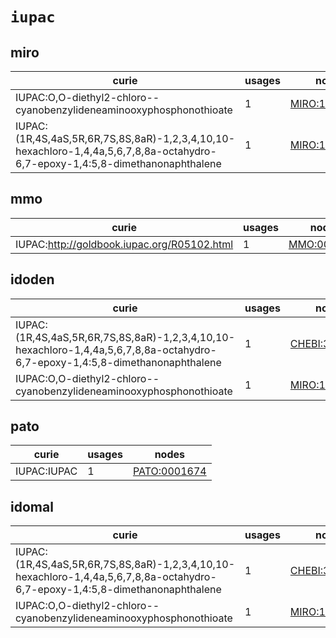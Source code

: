 # `iupac`

## miro

| curie                                                                                                                         |   usages | nodes                                                         |
|-------------------------------------------------------------------------------------------------------------------------------|----------|---------------------------------------------------------------|
| IUPAC:O,O-diethyl2-chloro--cyanobenzylideneaminooxyphosphonothioate                                                           |        1 | [MIRO:10000108](http://purl.obolibrary.org/obo/MIRO_10000108) |
| IUPAC:(1R,4S,4aS,5R,6R,7S,8S,8aR)-1,2,3,4,10,10-hexachloro-1,4,4a,5,6,7,8,8a-octahydro-6,7-epoxy-1,4:5,8-dimethanonaphthalene |        1 | [MIRO:10000160](http://purl.obolibrary.org/obo/MIRO_10000160) |

## mmo

| curie                                       |   usages | nodes                                                     |
|---------------------------------------------|----------|-----------------------------------------------------------|
| IUPAC:http://goldbook.iupac.org/R05102.html |        1 | [MMO:0000304](http://purl.obolibrary.org/obo/MMO_0000304) |

## idoden

| curie                                                                                                                                                |   usages | nodes                                                         |
|------------------------------------------------------------------------------------------------------------------------------------------------------|----------|---------------------------------------------------------------|
| IUPAC:(1R\,4S\,4aS\,5R\,6R\,7S\,8S\,8aR)-1\,2\,3\,4\,10\,10-hexachloro-1\,4\,4a\,5\,6\,7\,8\,8a-octahydro-6\,7-epoxy-1\,4\:5\,8-dimethanonaphthalene |        1 | [CHEBI:34696](http://purl.obolibrary.org/obo/CHEBI_34696)     |
| IUPAC:O\,O-diethyl2-chloro--cyanobenzylideneaminooxyphosphonothioate                                                                                 |        1 | [MIRO:10000108](http://purl.obolibrary.org/obo/MIRO_10000108) |

## pato

| curie       |   usages | nodes                                                       |
|-------------|----------|-------------------------------------------------------------|
| IUPAC:IUPAC |        1 | [PATO:0001674](http://purl.obolibrary.org/obo/PATO_0001674) |

## idomal

| curie                                                                                                                         |   usages | nodes                                                         |
|-------------------------------------------------------------------------------------------------------------------------------|----------|---------------------------------------------------------------|
| IUPAC:(1R,4S,4aS,5R,6R,7S,8S,8aR)-1,2,3,4,10,10-hexachloro-1,4,4a,5,6,7,8,8a-octahydro-6,7-epoxy-1,4:5,8-dimethanonaphthalene |        1 | [CHEBI:34696](http://purl.obolibrary.org/obo/CHEBI_34696)     |
| IUPAC:O,O-diethyl2-chloro--cyanobenzylideneaminooxyphosphonothioate                                                           |        1 | [MIRO:10000108](http://purl.obolibrary.org/obo/MIRO_10000108) |

